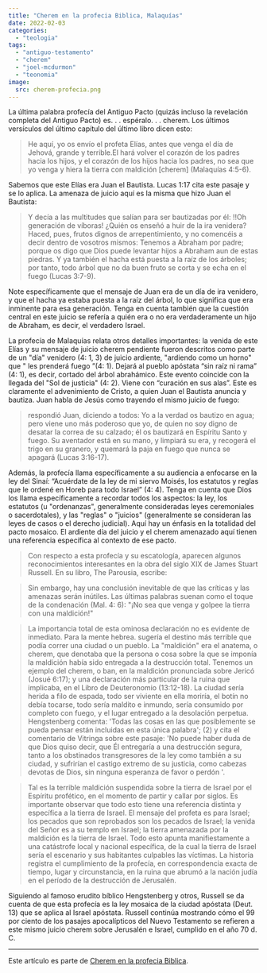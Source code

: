 ```yaml
---
title: "Cherem en la profecia Biblica, Malaquías"
date: 2022-02-03
categories: 
  - "teologia"
tags: 
  - "antiguo-testamento"
  - "cherem"
  - "joel-mcdurmon"
  - "teonomia"
image:
  src: cherem-profecia.png
---
```


La última palabra profecía del Antiguo Pacto (quizás incluso la revelación completa del Antiguo Pacto) es. . . espéralo. . . cherem. Los últimos versículos del último capítulo del último libro dicen esto:

> He aquí, yo os envío el profeta Elías, antes que venga el día de Jehová, grande y terrible.El hará volver el corazón de los padres hacia los hijos, y el corazón de los hijos hacia los padres, no sea que yo venga y hiera la tierra con maldición \[cherem\] (Malaquías 4:5-6).

Sabemos que este Elías era Juan el Bautista. Lucas 1:17 cita este pasaje y se lo aplica. La amenaza de juicio aquí es la misma que hizo Juan el Bautista:

> Y decía a las multitudes que salían para ser bautizadas por él: !!Oh generación de víboras! ¿Quién os enseñó a huir de la ira venidera? Haced, pues, frutos dignos de arrepentimiento, y no comencéis a decir dentro de vosotros mismos: Tenemos a Abraham por padre; porque os digo que Dios puede levantar hijos a Abraham aun de estas piedras. Y ya también el hacha está puesta a la raíz de los árboles; por tanto, todo árbol que no da buen fruto se corta y se echa en el fuego (Lucas 3:7-9).

Note específicamente que el mensaje de Juan era de un día de ira venidero, y que el hacha ya estaba puesta a la raíz del árbol, lo que significa que era inminente para esa generación. Tenga en cuenta también que la cuestión central en este juicio se refería a quién era o no era verdaderamente un hijo de Abraham, es decir, el verdadero Israel.

La profecía de Malaquías relata otros detalles importantes: la venida de este Elías y su mensaje de juicio cherem pendiente fueron descritos como parte de un "día" venidero (4: 1, 3) de juicio ardiente, "ardiendo como un horno" que " les prenderá fuego ”(4: 1). Dejará al pueblo apóstata “sin raíz ni rama” (4: 1), es decir, cortado del árbol abrahámico. Este evento coincide con la llegada del "Sol de justicia" (4: 2). Viene con “curación en sus alas”. Este es claramente el advenimiento de Cristo, a quien Juan el Bautista anuncia y bautiza. Juan habla de Jesús como trayendo el mismo juicio de fuego:

> respondió Juan, diciendo a todos: Yo a la verdad os bautizo en agua; pero viene uno más poderoso que yo, de quien no soy digno de desatar la correa de su calzado; él os bautizará en Espíritu Santo y fuego. Su aventador está en su mano, y limpiará su era, y recogerá el trigo en su granero, y quemará la paja en fuego que nunca se apagará (Lucas 3:16-17).

Además, la profecía llama específicamente a su audiencia a enfocarse en la ley del Sinaí: “Acuérdate de la ley de mi siervo Moisés, los estatutos y reglas que le ordené en Horeb para todo Israel” (4: 4). Tenga en cuenta que Dios los llama específicamente a recordar todos los aspectos: la ley, los estatutos (u "ordenanzas", generalmente consideradas leyes ceremoniales o sacerdotales), y las "reglas" o "juicios" (generalmente se consideran las leyes de casos o el derecho judicial). Aquí hay un énfasis en la totalidad del pacto mosaico. El ardiente día del juicio y el cherem amenazado aquí tienen una referencia específica al contexto de ese pacto.

> Con respecto a esta profecía y su escatología, aparecen algunos reconocimientos interesantes en la obra del siglo XIX de James Stuart Russell. En su libro, The Parousia, escribe:

> Sin embargo, hay una conclusión inevitable de que las críticas y las amenazas serán inútiles. Las últimas palabras suenan como el toque de la condenación (Mal. 4: 6): "¡No sea que venga y golpee la tierra con una maldición!"

> La importancia total de esta ominosa declaración no es evidente de inmediato. Para la mente hebrea. sugería el destino más terrible que podía correr una ciudad o un pueblo. La "maldición" era el anatema, o cherem, que denotaba que la persona o cosa sobre la que se imponía la maldición había sido entregada a la destrucción total. Tenemos un ejemplo del cherem, o ban, en la maldición pronunciada sobre Jericó (Josué 6:17); y una declaración más particular de la ruina que implicaba, en el Libro de Deuteronomio (13:12-18). La ciudad sería herida a filo de espada, todo ser viviente en ella moriría, el botín no debía tocarse, todo sería maldito e inmundo, sería consumido por completo con fuego, y el lugar entregado a la desolación perpetua. Hengstenberg comenta: 'Todas las cosas en las que posiblemente se pueda pensar están incluidas en esta única palabra'; (2) y cita el comentario de Vitringa sobre este pasaje: 'No puede haber duda de que Dios quiso decir, que Él entregaría a una destrucción segura, tanto a los obstinados transgresores de la ley como también a su ciudad, y sufrirían el castigo extremo de su justicia, como cabezas devotas de Dios, sin ninguna esperanza de favor o perdón '.

> Tal es la terrible maldición suspendida sobre la tierra de Israel por el Espíritu profético, en el momento de partir y callar por siglos. Es importante observar que todo esto tiene una referencia distinta y específica a la tierra de Israel. El mensaje del profeta es para Israel; los pecados que son reprobados son los pecados de Israel; la venida del Señor es a su templo en Israel; la tierra amenazada por la maldición es la tierra de Israel. Todo esto apunta manifiestamente a una catástrofe local y nacional específica, de la cual la tierra de Israel sería el escenario y sus habitantes culpables las víctimas. La historia registra el cumplimiento de la profecía, en correspondencia exacta de tiempo, lugar y circunstancia, en la ruina que abrumó a la nación judía en el período de la destrucción de Jerusalén.

Siguiendo al famoso erudito bíblico Hengstenberg y otros, Russell se da cuenta de que esta profecía es la ley mosaica de la ciudad apóstata (Deut. 13) que se aplica al Israel apóstata. Russell continúa mostrando cómo el 99 por ciento de los pasajes apocalípticos del Nuevo Testamento se refieren a este mismo juicio cherem sobre Jerusalén e Israel, cumplido en el año 70 d. C.

* * *

Este artículo es parte de [Cherem en la profecia Biblica](/articulos/cherem-en-la-profecia-biblica).
